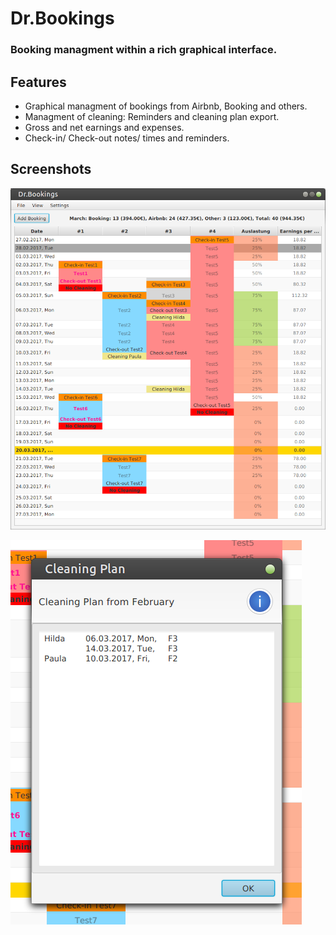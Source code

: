 # Dr.Bookings

### Booking managment within a rich graphical interface.

## Features

+ Graphical managment of bookings from Airbnb, Booking and others.
+ Managment of cleaning: Reminders and cleaning plan export.
+ Gross and net earnings and expenses.
+ Check-in/ Check-out notes/ times and reminders.

## Screenshots

![alt text](screenshots/drbookings001.png)

![alt text](screenshots/drbookings002.png)
